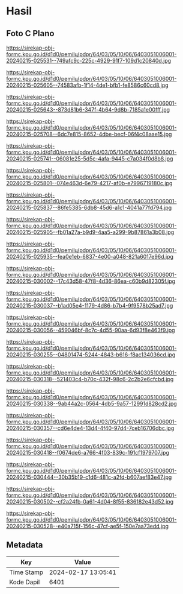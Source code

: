 # Hasil

## Foto C Plano

https://sirekap-obj-formc.kpu.go.id/d1d0/pemilu/pdpr/64/03/05/10/06/6403051006001-20240215-025531--749afc9c-225c-4929-91f7-109d1c20840d.jpg

https://sirekap-obj-formc.kpu.go.id/d1d0/pemilu/pdpr/64/03/05/10/06/6403051006001-20240215-025605--74583afb-1f14-4de1-bfb1-fe8586c60cd8.jpg

https://sirekap-obj-formc.kpu.go.id/d1d0/pemilu/pdpr/64/03/05/10/06/6403051006001-20240215-025643--873d81b6-347f-4b64-9d8b-7185a1e00fff.jpg

https://sirekap-obj-formc.kpu.go.id/d1d0/pemilu/pdpr/64/03/05/10/06/6403051006001-20240215-025708--6dc7e815-8652-4dbe-becf-06f4c08aae15.jpg

https://sirekap-obj-formc.kpu.go.id/d1d0/pemilu/pdpr/64/03/05/10/06/6403051006001-20240215-025741--06081e25-5d5c-4afa-9445-c7a034f0d8b8.jpg

https://sirekap-obj-formc.kpu.go.id/d1d0/pemilu/pdpr/64/03/05/10/06/6403051006001-20240215-025801--074e463d-6e79-4217-af0b-e7996719180c.jpg

https://sirekap-obj-formc.kpu.go.id/d1d0/pemilu/pdpr/64/03/05/10/06/6403051006001-20240215-025837--86fe5385-6db8-45d6-a1c1-4041a77fd794.jpg

https://sirekap-obj-formc.kpu.go.id/d1d0/pemilu/pdpr/64/03/05/10/06/6403051006001-20240215-025905--fb01a27a-b9d9-4aa5-a299-9b87861a3b08.jpg

https://sirekap-obj-formc.kpu.go.id/d1d0/pemilu/pdpr/64/03/05/10/06/6403051006001-20240215-025935--fea0e1eb-6837-4e00-a048-821a6017e96d.jpg

https://sirekap-obj-formc.kpu.go.id/d1d0/pemilu/pdpr/64/03/05/10/06/6403051006001-20240215-030002--17c43d58-47f8-4d36-86ea-c60b9d82305f.jpg

https://sirekap-obj-formc.kpu.go.id/d1d0/pemilu/pdpr/64/03/05/10/06/6403051006001-20240215-030037--b1ad05e4-1179-4d86-b7b4-9f9578b25ad7.jpg

https://sirekap-obj-formc.kpu.go.id/d1d0/pemilu/pdpr/64/03/05/10/06/6403051006001-20240215-030056--459046bf-8c7c-4d55-90aa-6d93f8e463f9.jpg

https://sirekap-obj-formc.kpu.go.id/d1d0/pemilu/pdpr/64/03/05/10/06/6403051006001-20240215-030255--04801474-5244-4843-b616-f8ac134036cd.jpg

https://sirekap-obj-formc.kpu.go.id/d1d0/pemilu/pdpr/64/03/05/10/06/6403051006001-20240215-030318--521403c4-b70c-432f-98c6-2c2b2e6cfcbd.jpg

https://sirekap-obj-formc.kpu.go.id/d1d0/pemilu/pdpr/64/03/05/10/06/6403051006001-20240215-030338--9ab44a2c-0564-4db5-9a57-12991d828cd2.jpg

https://sirekap-obj-formc.kpu.go.id/d1d0/pemilu/pdpr/64/03/05/10/06/6403051006001-20240215-030357--cd6e4de4-13d4-4f40-97d4-7ceb16706dbc.jpg

https://sirekap-obj-formc.kpu.go.id/d1d0/pemilu/pdpr/64/03/05/10/06/6403051006001-20240215-030418--f0674de6-a766-4f03-839c-191cf1979707.jpg

https://sirekap-obj-formc.kpu.go.id/d1d0/pemilu/pdpr/64/03/05/10/06/6403051006001-20240215-030444--30b35b19-c1d6-481c-a2fd-b607aef83e47.jpg

https://sirekap-obj-formc.kpu.go.id/d1d0/pemilu/pdpr/64/03/05/10/06/6403051006001-20240215-030502--cf2a24fb-0a61-4d04-8f55-836182e43d52.jpg

https://sirekap-obj-formc.kpu.go.id/d1d0/pemilu/pdpr/64/03/05/10/06/6403051006001-20240215-030528--e40a715f-156c-47cf-ae5f-150e7aa73edd.jpg


## Metadata

| Key        | Value               |
| ---------- | ------------------- |
| Time Stamp | 2024-02-17 13:05:41 |
| Kode Dapil | 6401                |



